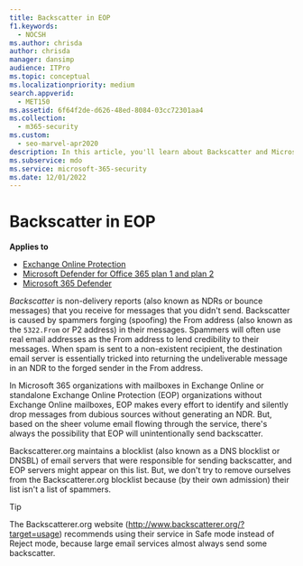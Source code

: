 ```yaml
---
title: Backscatter in EOP
f1.keywords: 
  - NOCSH
ms.author: chrisda
author: chrisda
manager: dansimp
audience: ITPro
ms.topic: conceptual
ms.localizationpriority: medium
search.appverid: 
  - MET150
ms.assetid: 6f64f2de-d626-48ed-8084-03cc72301aa4
ms.collection: 
  - m365-security
ms.custom: 
  - seo-marvel-apr2020
description: In this article, you'll learn about Backscatter and Microsoft Exchange Online Protection (EOP)
ms.subservice: mdo
ms.service: microsoft-365-security
ms.date: 12/01/2022
---
```


# Backscatter in EOP

**Applies to**
- [Exchange Online Protection](eop-about.md)
- [Microsoft Defender for Office 365 plan 1 and plan 2](defender-for-office-365.md)
- [Microsoft 365 Defender](../defender/microsoft-365-defender.md)

*Backscatter* is non-delivery reports (also known as NDRs or bounce messages) that you receive for messages that you didn't send. Backscatter is caused by spammers forging (spoofing) the From address (also known as the `5322.From` or P2 address) in their messages. Spammers will often use real email addresses as the From address to lend credibility to their messages. When spam is sent to a non-existent recipient, the destination email server is essentially tricked into returning the undeliverable message in an NDR to the forged sender in the From address.

In Microsoft 365 organizations with mailboxes in Exchange Online or standalone Exchange Online Protection (EOP) organizations without Exchange Online mailboxes, EOP makes every effort to identify and silently drop messages from dubious sources without generating an NDR. But, based on the sheer volume email flowing through the service, there's always the possibility that EOP will unintentionally send backscatter.

Backscatterer.org maintains a blocklist (also known as a DNS blocklist or DNSBL) of email servers that were responsible for sending backscatter, and EOP servers might appear on this list. But, we don't try to remove ourselves from the Backscatterer.org blocklist because (by their own admission) their list isn't a list of spammers.

> [!TIP]
> The Backscatterer.org website (<http://www.backscatterer.org/?target=usage>) recommends using their service in Safe mode instead of Reject mode, because large email services almost always send some backscatter.
